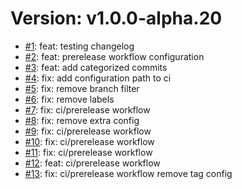 # Version: v1.0.0-alpha.20

* [#1](https://github.com/fancy-crud/matic-release/pull/1): feat: testing changelog
* [#2](https://github.com/fancy-crud/matic-release/pull/2): feat: prerelease workflow configuration
* [#3](https://github.com/fancy-crud/matic-release/pull/3): feat: add categorized commits
* [#4](https://github.com/fancy-crud/matic-release/pull/4): fix: add configuration path to ci
* [#5](https://github.com/fancy-crud/matic-release/pull/5): fix: remove branch filter
* [#6](https://github.com/fancy-crud/matic-release/pull/6): fix: remove labels 
* [#7](https://github.com/fancy-crud/matic-release/pull/7): fix: ci/prerelease workflow
* [#8](https://github.com/fancy-crud/matic-release/pull/8): fix: remove extra config
* [#9](https://github.com/fancy-crud/matic-release/pull/9): fix: ci/prerelease workflow
* [#10](https://github.com/fancy-crud/matic-release/pull/10): fix: ci/prerelease workflow
* [#11](https://github.com/fancy-crud/matic-release/pull/11): fix: ci/prerelease workflow
* [#12](https://github.com/fancy-crud/matic-release/pull/12): feat: ci/prerelease workflow
* [#13](https://github.com/fancy-crud/matic-release/pull/13): fix: ci/prerelease workflow remove tag config
